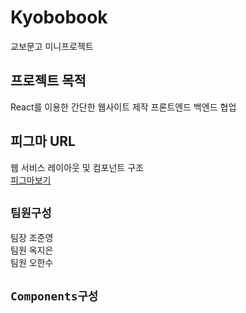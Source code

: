 # Kyobobook

교보문고 미니프로젝트

## 프로젝트 목적

React를 이용한 간단한 웹사이트 제작
프론트엔드 백엔드 협업

## 피그마 URL

웹 서비스 레이아웃 및 컴포넌트 구조 \
[피그마보기](<https://www.figma.com/file/h5izNKzE4pexFFm3QxqZMI/miniProject(%EA%B5%90%EB%B3%B4%EB%AC%B8%EA%B3%A0)?node-id=0%3A1&t=VX7k8VDz1qn8VU22-1>)

## `팀원구성`

팀장 조준영<br>
팀원 옥지은<br>
팀원 오한수<br>

## `Components구성`
